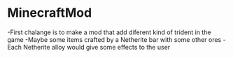 # MinecraftMod

-First chalange is to make a mod that add diferent kind of trident in the game
-Maybe some items crafted by a Netherite bar with some other ores
-Each Netherite alloy would give some effects to the user 
